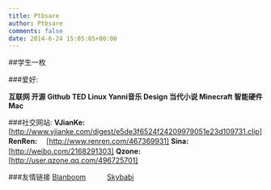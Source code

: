 ```yaml
---
title: Ptbsare
author: Ptbsare
comments: false
date: 2014-6-24 15:05:05+00:00
---
```

##学生一枚

###爱好:

**互联网 开源 Github TED Linux Yanni音乐 Design 当代小说 Minecraft 智能硬件 Mac**

###社交网站:
**VJianKe:**　[http://www.vjianke.com/digest/e5de3f6524f24209979051e23d109731.clip]
**RenRen:**　 [http://www.renren.com/467369931]
**Sina:**　　  [http://weibo.com/2168291303]
**Qzone:**　  [http://user.qzone.qq.com/496725701]

###友情链接
[Blanboom](http://blanboom.org)　　　[Skybabi](http://skybabi.github.io)
